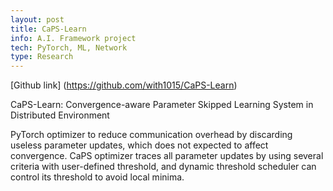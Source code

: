 ```yaml
---
layout: post
title: CaPS-Learn
info: A.I. Framework project
tech: PyTorch, ML, Network
type: Research
---
```


[Github link] (https://github.com/with1015/CaPS-Learn)

CaPS-Learn: Convergence-aware Parameter Skipped Learning System in Distributed Environment

PyTorch optimizer to reduce communication overhead by discarding useless parameter updates, which does not expected to affect convergence. CaPS optimizer traces all parameter updates by using several criteria with user-defined threshold, and dynamic threshold scheduler can control its threshold to avoid local minima.
